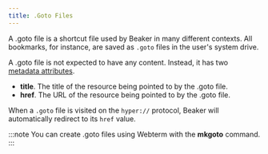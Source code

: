 ```yaml
---
title: .Goto Files
---
```


A .goto file is a shortcut file used by Beaker in many different contexts. All bookmarks, for instance, are saved as `.goto` files in the user's system drive.

A .goto file is not expected to have any content. Instead, it has two [metadata attributes](introduction-to-hyperdrive.md#file-kv-metadata).

* **title**. The title of the resource being pointed to by the .goto file.
* **href**. The URL of the resource being pointed to by the .goto file.

When a `.goto` file is visited on the `hyper://` protocol, Beaker will automatically redirect to its `href` value.

:::note
You can create .goto files using Webterm with the **mkgoto** command.
:::

